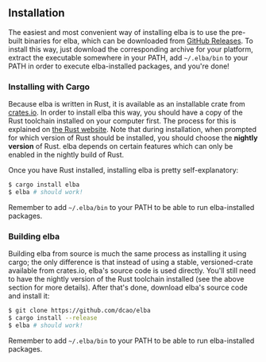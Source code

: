 ## Installation

The easiest and most convenient way of installing elba is to use the pre-built binaries for elba, which can be downloaded from [GitHub Releases](https://github.com/dcao/elba/releases). To install this way, just download the corresponding archive for your platform, extract the executable somewhere in your PATH, add `~/.elba/bin` to your PATH in order to execute elba-installed packages, and you're done!

### Installing with Cargo

Because elba is written in Rust, it is available as an installable crate from [crates.io](https://crates.io). In order to install elba this way, you should have a copy of the Rust toolchain installed on your computer first. The process for this is explained on [the Rust website](https://www.rust-lang.org/en-US/install.html). Note that during installation, when prompted for which version of Rust should be installed, you should choose the **nightly version** of Rust. elba depends on certain features which can only be enabled in the nightly build of Rust.

Once you have Rust installed, installing elba is pretty self-explanatory:

```sh
$ cargo install elba
$ elba # should work!
```

Remember to add `~/.elba/bin` to your PATH to be able to run elba-installed packages.

### Building elba

Building elba from source is much the same process as installing it using cargo; the only difference is that instead of using a stable, versioned-crate available from crates.io, elba's source code is used directly. You'll still need to have the nightly version of the Rust toolchain installed (see the above section for more details). After that's done, download elba's source code and install it:

```sh
$ git clone https://github.com/dcao/elba
$ cargo install --release
$ elba # should work!
```

Remember to add `~/.elba/bin` to your PATH to be able to run elba-installed packages.